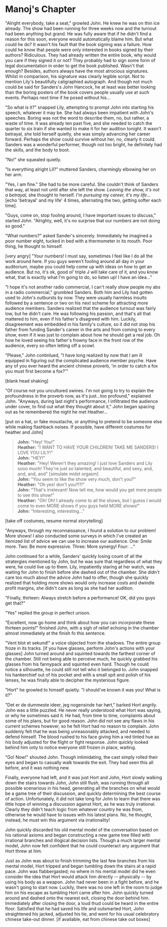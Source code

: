 Manoj's Chapter
===============

"Alright everybody, take a seat," growled John.  He knew he was on thin ice already.  The show had been running for three weeks now and the turnout had been anything but grand.  He was fully aware that if he didn't find a reason for this soon, everyone would automatically blame him.  But what could he do?  It wasn't his fault that the book signing was a failure.  How could he know that people were only interested in books signed by their authors?  Ridiculous.  They had already written the entire book, why would you care if they signed it or not?  They probably had to sign some form of legal documentation in order to get the book published.  Wasn't that enough?  Besides, authors always have the most atrocious signatures.  Whilst in comparison, his signature was clearly legible script.  Not to mention Lily's beautifully caligraphied autograph.  And though not much could be said for Sanders's John Hancock, he at least was better looking than the boring posters of the book covers people usually use at such events.  Perhaps next time if he posed without his...

"So what is it?" snapped Lily, attempting to prompt John into starting his speech, whatever it may be.  She had always been impatient with John's speeches.  Boring was not the word to describe them, no, but rather, a waste of time.  It was already ten past five, and she needed to catch the quarter to six train if she wanted to make it for her audition tonight.  It wasn't betrayal, she told herself quietly, she was simply advancing her career forward.  Perhaps the show could survive without her, no, clearly it could.  Sanders was a wonderful performer, though not too bright, he definitely had the skills, and the body to boot.

"No!" she squealed quietly.

"Is everything alright Lil?" muttered Sanders, charmingly elbowing her on her arm.

"Yes, I am fine." She had to be more careful.  She couldn't think of Sanders that way, at least not until after she left the show.  *Leaving the show, it's not a betrayal,* she thought to herself.  *I'm pursuing my career, it's my life...* [echo 'betrayal' and my life' 4 times, alternating the two, getting softer each time].

"Guys, come on, stop fooling around, I have important issues to discuss," started John.  "Alrighty, well, it's no surprise that our numbers are not doing so good."

"What numbers?" asked Sander's sincerely.  Immediately he imagined a poor number eight, tucked in bed with a thermometer in its mouth.  Poor thing, he thought to himself.

[very angry] "Your numbers!  I must say, sometimes I feel like I do all the work around here.  If you guys weren't fooling around all day in your auditorium, maybe you could help come up with ideas on how to get an audience.  But no, it's ok, good ol' triple J will take care of it, and you know what, that is exactly what I'm going to do, so listen up!  I have an idea..."

"I hope it's not another radio commercial, I can't really show people my abs in a radio commercial," grumbled Sanders.  Both him and Lily had gotten used to John's outbursts by now.  They were usually harmless insults followed by a sentence or two on his next scheme for attracting more audience members.  Sanders realized that the audience turnout was fairly low, but he didn't care.  He was following his passion, and that's all that mattered to him, even if his father's disagreed with him.  Luckily, disagreement was embedded in his family's culture, so it did not stop his father from funding Sander's career in the arts and from coming to every show, even if it was just to complain about how he should get a real job.  Oh how he loved seeing his father's frowny face in the front row of the audience, every so often letting off a scowl. 

"Please," John continlued, "I have long realized by now that I am ill equipped in figuring out the complicated audience member psyche.  Have any of you ever heard the ancient chinese proverb, 'in order to catch a fox you must first become a fox?'"

[blank head shaking]

"Of course not you uncultured swines.  I'm not going to try to explain the profoundness in the proverb now, as it's just...too profound," explained John.  "Anyways, during last night's performance, I infiltrated the audience under cover, to find out what they thought about it," John began spacing out as he remembered the night he met Heather...

[put on a hat, or fake moustache, or anything to pretend to be someone else while making flashback noises.  If possible, have different costumes for heather and John]

> **John:** "Hey! You!"  
> **Heather:** "I WANT TO HAVE YOUR CHILDREN! TAKE ME SANDERS! I LOVE YOU LILY!"  
> **John:** "HEY!"  
> **Heather:** "Hey! Weren't they amazing!  I just love Sanders and Lily sooo much!  They're just so talented, and beautiful, and sexy, and, and, and, and" [simulate midst orgasm]  
> **John:** "You seem to like the show very much, don't you?"  
> **Heather:** "Oh yes! don't you?!?!"  
> **John:** "That's irrelevant!  Now tell me, how would you get more people to see this show!"  
> **Heather:** "Oh! Oh! I already come to all the shows, but I guess I would come to even MORE shows if you guys held MORE shows!"  
> **John:** "Interesting, interesting..."  

[take off costumes, resume normal storytelling]

"Anyways, through my reconnaissance, I found a solution to our problem!  More shows!  I also conducted some surveys in which I've created an itemized list of advice we can use to increase our audience.  One: Smile more.  Two:  Be more expressive.  Three:  More synergy!  Four: ..."

John continued for a while, Sanders' quickly losing count of all the stratergies mentioned by John, but he was sure that regardless of what they were, he could live up to them.  Lily, impatiently staring at her watch, was waiting for John to finish before she dashed out of the chamber.  She didn't care too much about the advice John had to offer, though she quickly realized that holding more shows would only increase costs and dwindle profit margins, she didn't care as long as she had her audition.  

"Finally, thirteen:  Always stretch before a performance!  OK, did you guys get that?"

"Yes" replied the group in perfect unison.

"Excellent, now go home and think about how you can incorporate these thirteen points!" finished John, with a sigh of relief echoing in the chamber almost immediately at the finish fo this sentence.

"Vent blot et sekund!" a voice objected from the shadows.  The entire group froze in its tracks.  [if you have glasses, perform John's actions with your glasses] John turned around and squinted towards the farthest corner of the chamber.  Still not being able to perceive much, he quickly grabbed his glasses from his fannypack and squinted even hard.  Though he could notice a silhouette, he could still not tell who it belonged to.  John snapped his hankerchief out of his pocket and with a small spit and polish of his lenses, he was finally able to decipher the mysterious figure. 

"Hort" he growled to himself quietly.  "I should've known it was you!  What is it?"

"Det er de dummeste ideer, jeg nogensinde har hørt," barked Hort angrily.  John was a little puzzled.  He never really understood what Hort was saying, or why he sometimes said it.  He had, from time to time, complaints about some of his plans, but for good reason.  John did not see any flaws in his current schemes however, so he felt Hort had no reason to complain.  John suddenly felt that he was being unreasonably attacked, and needed to defend himself.  The blood rushed to his face giving him a red tinted hue as his body adjusted for the flight or fight response.  John quickly looked behind him only to notice everyone still frozen in place, waiting.

"Go! Now!" shouted John.  Though intimidating, the cast simply rolled their eyes and began to casually walk towards the exit.  They had seen this all before, and it was nothing new.  

Finally, everyone had left, and it was just Hort and John, Hort slowly walking down the stairs towards John, John still flush, was running through all possible scenarious in his head, generating all the branches on what would be a game tree of their discussion, and quickly determining the best course of action.  Unfortunately, it did not take long for John to learn that there was little hope of winning a discussion against Hort, as he was truly irrational.  Clearly they didn't teach logic from whatever country he was from, otherwise he would have to issues with his latest plans.  No, he thought, instead, he must win this argument via irrationality!

John quickly discarded his old mental model of the conversation based on his rational axioms and began constructing a new game tree filled with irrational branches and illogical decision lists.  Though a much larger mental model, John now felt confident that he could counteract any argument that Hort threw at him.

Just as John was about to finish trimming the last few branches from his mental model, Hort tripped and began tumbling down the stairs at a rapid pace.  John was flabbergasted; no where in his mental model did he even consider the idea that Hort would attack him directly -- physically -- by using his body as a weapon.  John had never been in a fight before, and he wasn't going to start now.  Luckily, there was no one left in the room to judge him on his escape as tumbling Hort came after him.  John quickly turned around and dashed onto the nearest exit, closing the door behind him.  Immediately after closing the door, a loud thud could be heard in the entire floor.  Satisfied that he had saved his life and outsmarted Hort, John straightened his jacked, adjusted his tie, and went for his usual celebratory chinese take-out dinner. [if available, eat from chinese take out boxes]
